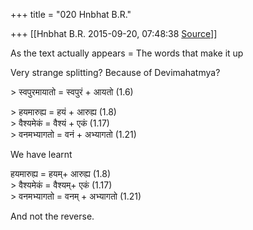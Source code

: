 +++
title = "020 Hnbhat B.R."

+++
[[Hnbhat B.R.	2015-09-20, 07:48:38 [Source](https://groups.google.com/g/samskrita/c/f7FVJ3Feu58)]]



As the text actually appears = The words that make it up

Very strange splitting? Because of Devimahatmya?

\> स्वपुरमायातो = स्वपुरं + आयतो (1.6)

\> हयमारुह्य = हयं + आरुह्य (1.8)  
\> वैश्यमेकं = वैश्यं + एकं (1.17)  
\> वनमभ्यागतो = वनं + अभ्यागतो (1.21)  

 We have learnt

हयमारुह्य = हयम्+ आरुह्य (1.8)  
\> वैश्यमेकं = वैश्यम्+ एकं (1.17)  
\> वनमभ्यागतो = वनम् + अभ्यागतो (1.21)

And not the reverse.


